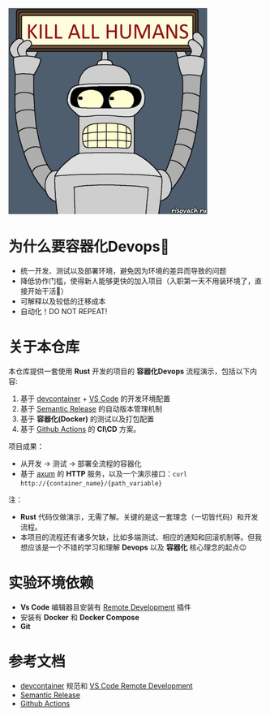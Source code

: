 ![kill all humans](https://github.com/fyangami/workflow-rs-demo/blob/main/bender.png?raw=true)

# 为什么要容器化Devops🦾
- 统一开发、测试以及部署环境，避免因为环境的差异而导致的问题
- 降低协作门槛，使得新人能够更快的加入项目（入职第一天不用装环境了，直接开始干活🤭）
- 可解释以及较低的迁移成本
- 自动化！DO NOT REPEAT!

# 关于本仓库
本仓库提供一套使用 **Rust** 开发的项目的 **容器化Devops** 流程演示，包括以下内容:
1. 基于 [devcontainer](https://containers.dev) + [VS Code](https://code.visualstudio.com/docs/remote/remote-overview) 的开发环境配置
2. 基于 [Semantic Release](https://github.com/semantic-release/semantic-release) 的自动版本管理机制
3. 基于 **容器化(Docker)** 的测试以及打包配置
4. 基于 [Github Actions](https://github.com/features/actions) 的 **CI\CD** 方案。

项目成果： 
- 从开发 -> 测试 -> 部署全流程的容器化
- 基于 [axum](https://github.com/tokio-rs/axum) 的 **HTTP** 服务，以及一个演示接口：`curl http://{container_name}/{path_variable}`

注：
- **Rust** 代码仅做演示，无需了解。关键的是这一套理念（一切皆代码）和开发流程。
- 本项目的流程还有诸多欠缺，比如多端测试、相应的通知和回滚机制等。但我想应该是一个不错的学习和理解 **Devops** 以及 **容器化** 核心理念的起点😉

# 实验环境依赖
- **Vs Code** 编辑器且安装有 [Remote Development](https://github.com/Microsoft/vscode-remote-release) 插件
- 安装有 **Docker** 和 **Docker Compose**
- **Git**

# 参考文档
- [devcontainer](https://containers.dev) 规范和 [VS Code Remote Development](https://code.visualstudio.com/docs/remote/remote-overview)
- [Semantic Release](https://github.com/semantic-release/semantic-release)
- [Github Actions](https://github.com/features/actions)